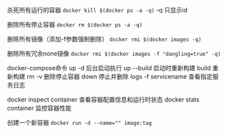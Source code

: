杀死所有运行的容器
`docker kill $(docker ps -a -q)`
-q 只显示id

删除所有停止容器
`docker rm $(docker ps -a -q)`

删除所有镜像（添加-f参数强制删除）
`docker rmi $(docker images -q)`

删除所有冗余none镜像
`docker rmi $(docker images -f "dangling=true" -q)`

docker-compose命令
up -d 后台启动执行
up --build 启动时重新构建
build 重新构建
rm -v 删除停止容器
down 停止并删除
logs -f servicename 查看指定服务日志

docker inspect container 查看容器配置信息和运行时状态
docker stats container 监控容器性能

创建一个新容器
`docker run -d --name="" image:tag`

